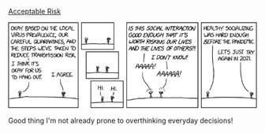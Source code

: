 [Acceptable Risk](https://xkcd.com/2330)

![Acceptable Risk](./random_comic.png)

Good thing I'm not already prone to overthinking everyday decisions!

